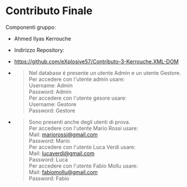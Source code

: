 # Contributo Finale

Componenti gruppo:
- Ahmed Ilyas Kerrouche

- Indirizzo Repository:
- https://github.com/eXplosive57/Contributo-3-Kerrouche.XML-DOM

- > Nel database é presente un utente Admin e un utente Gestore. <br>
Per accedere con l'utente admin usare: <br>
  > Username: Admin <br>
  > Password: Admin <br>
Per accedere con l'utente gesore usare: <br>
  > Username: Gestore <br>
  > Password: Gestore <br>

- > Sono presenti anche degli utenti di prova. <br>
Per accedere con l'utente Mario Rossi usare: <br>
  > Mail: mariorossi@gmail.com <br>
  > Password: Mario <br>
Per accedere con l'utente Luca Verdi usare: <br>
  > Mail: lucaverdi@gmail.com <br>
  > Password: Luca <br>
Per accedere con l'utente Fabio Mollu usare: <br>
  > Mail: fabiomollu@gmail.com <br>
  > Password: Fabio <br>
  
  
